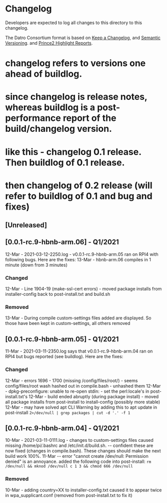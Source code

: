 # Changelog
Developers are expected to log all changes to this directory to this changelog.

The Datro Consortium format is based on [Keep a Changelog](https://keepachangelog.com/en/1.0.0/),
and [Semantic Versioning](https://semver.org/spec/v2.0.0.html).
and [Prince2 Highlight Reports](https://prince2.wiki/management-products/highlight-report/).

# changelog refers to versions one ahead of buildlog. 
# since changelog is release notes, whereas buildlog is a post-performance report of the build/changelog version. 
# like this - changelog 0.1 release. Then buildlog of 0.1 release. 
# then changelog of 0.2 release (will refer to buildlog of 0.1 and bug and fixes) 

## [Unreleased]

## [0.0.1-rc.9-hbnb-arm.06] - Q1/2021
12-Mar - 2021-03-12-2250.log - v0.0.1-rc.9-hbnb-arm.05 ran on RPI4 with following bugs. Here are the fixes:
13-Mar - hbnb-arm.06 compiles in 1 minute (down from 3 minutes)

### Changed
12-Mar - Line 1904-19 (make-ssl-cert errors) - moved package installs from installer-config back to post-install.txt and build.sh     

### Removed
13-Mar - During compile custom-settings files added are displayed. So those have been kept in custom-settings, all others removed  
        
## [0.0.1-rc.9-hbnb-arm.05] - Q1/2021
11-Mar - 2021-03-11-2350.log says that v0.0.1-rc.9-hbnb-arm.04 ran on RPI4 but bugs reported (see buildlog). Here are the fixes:

### Changed
12-Mar - errors 1696 - 1700 (missing /config/files/root/) - seems config/files/root wash hashed out in compile.bash - unhashed them
12-Mar - dpkg-preconfigure: unable to re-open stdin: - set the perl:locale's in post-install.txt's
12-Mar - build ended abruptly (during package install) - moved all package installs from post-install to install-config (possibly more stable)
12-Mar - may have solved apt CLI Warning by adding this to apt update in post-install  `2>/dev/null | grep packages | cut -d '.' -f 1`

## [0.0.1-rc.9-hbnb-arm.04] - Q1/2021
10-Mar - 2021-03-11-0111.log - changes to custom-settings files caused missing /home/pi/.bashrc and /etc/init.d/build.sh. 
         -- confident these are now fixed (changes in compile.bash). These changes should make the next build work 100%. 
11-Mar   -- error "cannot create /dev/null: Permission denied" is an annoyance. added the following code into post-install:
            `rm /dev/null && mknod /dev/null c 1 3 && chmod 666 /dev/null`

### Removed
10-Mar - adding country=XX to installer-config.txt caused it to appear twice in wpa_supplicant.conf (removed from post-install.txt to fix it)
